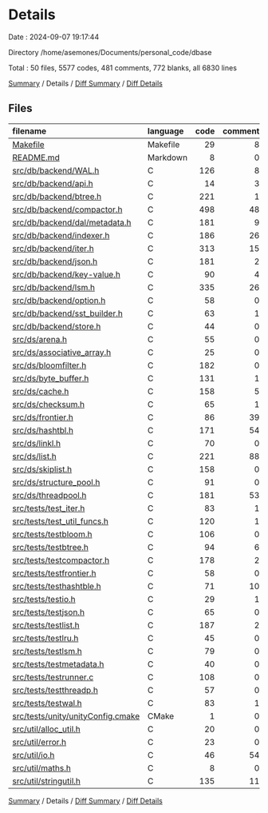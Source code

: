 # Details

Date : 2024-09-07 19:17:44

Directory /home/asemones/Documents/personal_code/dbase

Total : 50 files,  5577 codes, 481 comments, 772 blanks, all 6830 lines

[Summary](results.md) / Details / [Diff Summary](diff.md) / [Diff Details](diff-details.md)

## Files
| filename | language | code | comment | blank | total |
| :--- | :--- | ---: | ---: | ---: | ---: |
| [Makefile](/Makefile) | Makefile | 29 | 8 | 10 | 47 |
| [README.md](/README.md) | Markdown | 8 | 0 | 5 | 13 |
| [src/db/backend/WAL.h](/src/db/backend/WAL.h) | C | 126 | 8 | 14 | 148 |
| [src/db/backend/api.h](/src/db/backend/api.h) | C | 14 | 3 | 4 | 21 |
| [src/db/backend/btree.h](/src/db/backend/btree.h) | C | 221 | 1 | 34 | 256 |
| [src/db/backend/compactor.h](/src/db/backend/compactor.h) | C | 498 | 48 | 63 | 609 |
| [src/db/backend/dal/metadata.h](/src/db/backend/dal/metadata.h) | C | 181 | 9 | 14 | 204 |
| [src/db/backend/indexer.h](/src/db/backend/indexer.h) | C | 186 | 26 | 12 | 224 |
| [src/db/backend/iter.h](/src/db/backend/iter.h) | C | 313 | 15 | 29 | 357 |
| [src/db/backend/json.h](/src/db/backend/json.h) | C | 181 | 2 | 18 | 201 |
| [src/db/backend/key-value.h](/src/db/backend/key-value.h) | C | 90 | 4 | 14 | 108 |
| [src/db/backend/lsm.h](/src/db/backend/lsm.h) | C | 335 | 26 | 34 | 395 |
| [src/db/backend/option.h](/src/db/backend/option.h) | C | 58 | 0 | 8 | 66 |
| [src/db/backend/sst_builder.h](/src/db/backend/sst_builder.h) | C | 63 | 1 | 10 | 74 |
| [src/db/backend/store.h](/src/db/backend/store.h) | C | 44 | 0 | 3 | 47 |
| [src/ds/arena.h](/src/ds/arena.h) | C | 55 | 0 | 10 | 65 |
| [src/ds/associative_array.h](/src/ds/associative_array.h) | C | 25 | 0 | 5 | 30 |
| [src/ds/bloomfilter.h](/src/ds/bloomfilter.h) | C | 182 | 0 | 14 | 196 |
| [src/ds/byte_buffer.h](/src/ds/byte_buffer.h) | C | 131 | 1 | 7 | 139 |
| [src/ds/cache.h](/src/ds/cache.h) | C | 158 | 5 | 25 | 188 |
| [src/ds/checksum.h](/src/ds/checksum.h) | C | 65 | 1 | 15 | 81 |
| [src/ds/frontier.h](/src/ds/frontier.h) | C | 86 | 39 | 19 | 144 |
| [src/ds/hashtbl.h](/src/ds/hashtbl.h) | C | 171 | 54 | 21 | 246 |
| [src/ds/linkl.h](/src/ds/linkl.h) | C | 70 | 0 | 7 | 77 |
| [src/ds/list.h](/src/ds/list.h) | C | 221 | 88 | 24 | 333 |
| [src/ds/skiplist.h](/src/ds/skiplist.h) | C | 158 | 0 | 15 | 173 |
| [src/ds/structure_pool.h](/src/ds/structure_pool.h) | C | 91 | 0 | 3 | 94 |
| [src/ds/threadpool.h](/src/ds/threadpool.h) | C | 181 | 53 | 28 | 262 |
| [src/tests/test_iter.h](/src/tests/test_iter.h) | C | 83 | 1 | 32 | 116 |
| [src/tests/test_util_funcs.h](/src/tests/test_util_funcs.h) | C | 120 | 1 | 12 | 133 |
| [src/tests/testbloom.h](/src/tests/testbloom.h) | C | 106 | 0 | 21 | 127 |
| [src/tests/testbtree.h](/src/tests/testbtree.h) | C | 94 | 6 | 18 | 118 |
| [src/tests/testcompactor.h](/src/tests/testcompactor.h) | C | 178 | 2 | 21 | 201 |
| [src/tests/testfrontier.h](/src/tests/testfrontier.h) | C | 58 | 0 | 20 | 78 |
| [src/tests/testhashtble.h](/src/tests/testhashtble.h) | C | 71 | 10 | 27 | 108 |
| [src/tests/testio.h](/src/tests/testio.h) | C | 29 | 1 | 6 | 36 |
| [src/tests/testjson.h](/src/tests/testjson.h) | C | 65 | 0 | 14 | 79 |
| [src/tests/testlist.h](/src/tests/testlist.h) | C | 187 | 2 | 20 | 209 |
| [src/tests/testlru.h](/src/tests/testlru.h) | C | 45 | 0 | 5 | 50 |
| [src/tests/testlsm.h](/src/tests/testlsm.h) | C | 79 | 0 | 14 | 93 |
| [src/tests/testmetadata.h](/src/tests/testmetadata.h) | C | 40 | 0 | 11 | 51 |
| [src/tests/testrunner.c](/src/tests/testrunner.c) | C | 108 | 0 | 5 | 113 |
| [src/tests/testthreadp.h](/src/tests/testthreadp.h) | C | 57 | 0 | 9 | 66 |
| [src/tests/testwal.h](/src/tests/testwal.h) | C | 83 | 1 | 26 | 110 |
| [src/tests/unity/unityConfig.cmake](/src/tests/unity/unityConfig.cmake) | CMake | 1 | 0 | 0 | 1 |
| [src/util/alloc_util.h](/src/util/alloc_util.h) | C | 20 | 0 | 4 | 24 |
| [src/util/error.h](/src/util/error.h) | C | 23 | 0 | 11 | 34 |
| [src/util/io.h](/src/util/io.h) | C | 46 | 54 | 6 | 106 |
| [src/util/maths.h](/src/util/maths.h) | C | 8 | 0 | 3 | 11 |
| [src/util/stringutil.h](/src/util/stringutil.h) | C | 135 | 11 | 22 | 168 |

[Summary](results.md) / Details / [Diff Summary](diff.md) / [Diff Details](diff-details.md)
